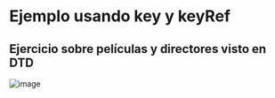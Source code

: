 # Ejemplo usando key y keyRef

## Ejercicio sobre películas y directores visto en DTD

![image](https://github.com/profeMelola/LM-04-2023-24/assets/91023374/f8186b2b-ef45-4625-845a-e69243fb2bac)
